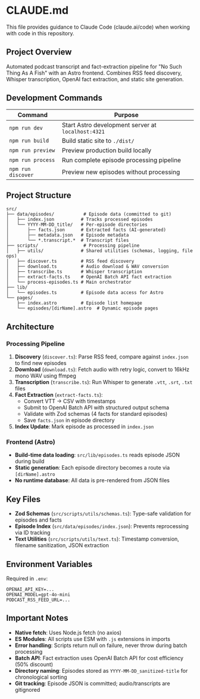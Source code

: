 # CLAUDE.md

This file provides guidance to Claude Code (claude.ai/code) when working with code in this repository.

## Project Overview

Automated podcast transcript and fact-extraction pipeline for "No Such Thing As A Fish" with an Astro frontend. Combines RSS feed discovery, Whisper transcription, OpenAI fact extraction, and static site generation.

## Development Commands

| Command | Purpose |
|---------|---------|
| `npm run dev` | Start Astro development server at `localhost:4321` |
| `npm run build` | Build static site to `./dist/` |
| `npm run preview` | Preview production build locally |
| `npm run process` | Run complete episode processing pipeline |
| `npm run discover` | Preview new episodes without processing |

## Project Structure

```
src/
├── data/episodes/           # Episode data (committed to git)
│   ├── index.json          # Tracks processed episodes
│   └── YYYY-MM-DD_title/   # Per-episode directories
│       ├── facts.json      # Extracted facts (AI-generated)
│       ├── metadata.json   # Episode metadata
│       └── *.transcript.*  # Transcript files
├── scripts/                 # Processing pipeline
│   ├── utils/              # Shared utilities (schemas, logging, file ops)
│   ├── discover.ts         # RSS feed discovery
│   ├── download.ts         # Audio download & WAV conversion
│   ├── transcribe.ts       # Whisper transcription
│   ├── extract-facts.ts    # OpenAI Batch API fact extraction
│   └── process-episodes.ts # Main orchestrator
├── lib/
│   └── episodes.ts         # Episode data access for Astro
└── pages/
    ├── index.astro         # Episode list homepage
    └── episodes/[dirName].astro  # Dynamic episode pages
```

## Architecture

### Processing Pipeline

1. **Discovery** (`discover.ts`): Parse RSS feed, compare against `index.json` to find new episodes
2. **Download** (`download.ts`): Fetch audio with retry logic, convert to 16kHz mono WAV using ffmpeg
3. **Transcription** (`transcribe.ts`): Run Whisper to generate `.vtt`, `.srt`, `.txt` files
4. **Fact Extraction** (`extract-facts.ts`):
   - Convert VTT → CSV with timestamps
   - Submit to OpenAI Batch API with structured output schema
   - Validate with Zod schemas (4 facts for standard episodes)
   - Save `facts.json` in episode directory
5. **Index Update**: Mark episode as processed in `index.json`

### Frontend (Astro)

- **Build-time data loading**: `src/lib/episodes.ts` reads episode JSON during build
- **Static generation**: Each episode directory becomes a route via `[dirName].astro`
- **No runtime database**: All data is pre-rendered from JSON files

## Key Files

- **Zod Schemas** (`src/scripts/utils/schemas.ts`): Type-safe validation for episodes and facts
- **Episode Index** (`src/data/episodes/index.json`): Prevents reprocessing via ID tracking
- **Text Utilities** (`src/scripts/utils/text.ts`): Timestamp conversion, filename sanitization, JSON extraction

## Environment Variables

Required in `.env`:
```
OPENAI_API_KEY=...
OPENAI_MODEL=gpt-4o-mini
PODCAST_RSS_FEED_URL=...
```

## Important Notes

- **Native fetch**: Uses Node.js fetch (no axios)
- **ES Modules**: All scripts use ESM with `.js` extensions in imports
- **Error handling**: Scripts return null on failure, never throw during batch processing
- **Batch API**: Fact extraction uses OpenAI Batch API for cost efficiency (50% discount)
- **Directory naming**: Episodes stored as `YYYY-MM-DD_sanitized-title` for chronological sorting
- **Git tracking**: Episode JSON is committed; audio/transcripts are gitignored